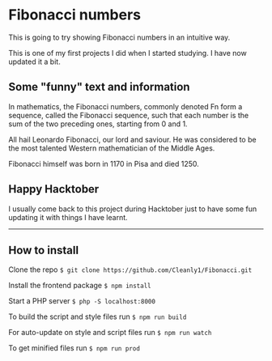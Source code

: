 # Fibonacci numbers
This is going to try showing Fibonacci numbers in an intuitive way.

This is one of my first projects I did when I started studying. I have now updated it a bit. 



## Some "funny" text and information

In mathematics, the Fibonacci numbers, commonly denoted Fn form a sequence, called the Fibonacci sequence, such that each number is the sum of the two preceding ones, starting from 0 and 1.


All hail Leonardo Fibonacci, our lord and saviour. He was considered to be the most talented Western mathematician of the Middle Ages.

Fibonacci himself was born in 1170 in Pisa and died 1250. 


## Happy Hacktober

I usually come back to this project during Hacktober just to have some fun updating it with things I have learnt.

---

## How to install

Clone the repo
` $ git clone https://github.com/Cleanly1/Fibonacci.git `

Install the frontend package
` $ npm install `

Start a PHP server
` $ php -S localhost:8000 `

To build the script and style files run
` $ npm run build `

For auto-update on style and script files run
` $ npm run watch `

To get minified files run
` $ npm run prod `
